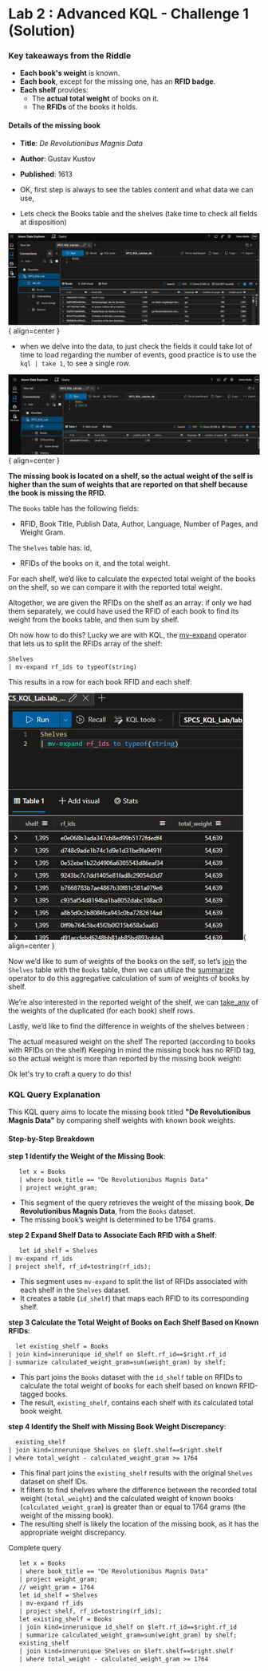 # Lab 2 : Advanced KQL - Challenge 1 (Solution)

### Key takeaways from the Riddle

- **Each book's weight** is known.
- **Each book**, except for the missing one, has an **RFID badge**.
- **Each shelf** provides:
  - The **actual total weight** of books on it.
  - The **RFIDs** of the books it holds.

#### Details of the missing book

- **Title**: *De Revolutionibus Magnis Data*
- **Author**: Gustav Kustov
- **Published**: 1613

- OK, first step is always to see the tables content and what data we can use,
- Lets check the Books table and the shelves (take time to check all fields at disposition)

![kql6](.\assets\kql6.png){ align=center }

- when we delve into the data, to just check the fields it could take lot of time to load regarding the number of events, good practice is to use the ```kql | take 1```, to see a single row.

![kq7](.\assets\kql7.png){ align=center }

**The missing book is located on a shelf, so the actual weight of the self is higher than the sum of weights that are reported on that shelf because the book is missing the RFID.**

The `Books` table has the following fields: 

- RFID, Book Title, Publish Data, Author, Language, Number of Pages, and Weight Gram.

The `Shelves` table has: id, 

- RFIDs of the books on it, and the total weight.

For each shelf, we’d like to calculate the expected total weight of the books on the shelf, so we can compare it with the reported total weight.

Altogether, we are given the RFIDs on the shelf as an array: if only we had them separately, we could have used the RFID of each book to find its weight from the books table, and then sum by shelf.

Oh now how to do this? Lucky we are with KQL, the [mv-expand](https://learn.microsoft.com/en-us/kusto/query/mv-expand-operator?view=azure-data-explorer&preserve-view=true) operator that lets us to split the RFIDs array of the shelf:

```kql
Shelves
| mv-expand rf_ids to typeof(string)
```

This results in a row for each book RFID and each shelf:

![kq8](.\assets\kql8.png){ align=center }

Now we’d like to sum of weights of the books on the self, so let’s [join](https://learn.microsoft.com/en-us/kusto/query/join-operator?view=azure-data-explorer) the `Shelves` table with the `Books` table, then we can utilize the [summarize](https://learn.microsoft.com/en-us/kusto/query/summarize-operator?view=azure-data-explorer) operator to do this aggregative calculation of sum of weights of books by shelf.

We’re also interested in the reported weight of the shelf, we can [take_any](https://learn.microsoft.com/en-us/kusto/query/take-any-aggregation-function?view=azure-data-explorer) of the weights of the duplicated (for each book) shelf rows.

Lastly, we’d like to find the difference in weights of the shelves between :

The actual measured weight on the shelf
The reported (according to books with RFIDs on the shelf)
Keeping in mind the missing book has no RFID tag, so the actual weight is more than reported by the missing book weight:

Ok let's try to craft a query to do this!

### KQL Query Explanation

This KQL query aims to locate the missing book titled **"De Revolutionibus Magnis Data"** by comparing shelf weights with known book weights.

#### Step-by-Step Breakdown

**step 1 Identify the Weight of the Missing Book**:

```kql
   let x = Books
   | where book_title == "De Revolutionibus Magnis Data"
   | project weight_gram;
```

- This segment of the query retrieves the weight of the missing book, **De Revolutionibus Magnis Data**, from the `Books` dataset.
- The missing book’s weight is determined to be 1764 grams.

**step 2 Expand Shelf Data to Associate Each RFID with a Shelf**:

```kql
   let id_shelf = Shelves
| mv-expand rf_ids
| project shelf, rf_id=tostring(rf_ids);
```

- This segment uses `mv-expand` to split the list of RFIDs associated with each shelf in the `Shelves` dataset.
- It creates a table (`id_shelf`) that maps each RFID to its corresponding shelf.

**step 3 Calculate the Total Weight of Books on Each Shelf Based on Known RFIDs**:

```kql
  let existing_shelf = Books
| join kind=innerunique id_shelf on $left.rf_id==$right.rf_id
| summarize calculated_weight_gram=sum(weight_gram) by shelf;
```

- This part joins the `Books` dataset with the `id_shelf` table on RFIDs to calculate the total weight of books for each shelf based on known RFID-tagged books.
- The result, `existing_shelf`, contains each shelf with its calculated total book weight.

**step 4 Identify the Shelf with Missing Book Weight Discrepancy**:

```kql
  existing_shelf
| join kind=innerunique Shelves on $left.shelf==$right.shelf
| where total_weight - calculated_weight_gram >= 1764
```

- This final part joins the `existing_shelf` results with the original `Shelves` dataset on shelf IDs.
- It filters to find shelves where the difference between the recorded total weight (`total_weight`) and the calculated weight of known books (`calculated_weight_gram`) is greater than or equal to 1764 grams (the weight of the missing book).
 - The resulting shelf is likely the location of the missing book, as it has the appropriate weight discrepancy.

 Complete query

 ```kql
    let x = Books
    | where book_title == "De Revolutionibus Magnis Data"
    | project weight_gram;
    // weight_gram = 1764
    let id_shelf = Shelves
    | mv-expand rf_ids
    | project shelf, rf_id=tostring(rf_ids);
    let existing_shelf = Books
    | join kind=innerunique id_shelf on $left.rf_id==$right.rf_id
    | summarize calculated_weight_gram=sum(weight_gram) by shelf;
    existing_shelf
    | join kind=innerunique Shelves on $left.shelf==$right.shelf
    | where total_weight - calculated_weight_gram >= 1764
 ```
